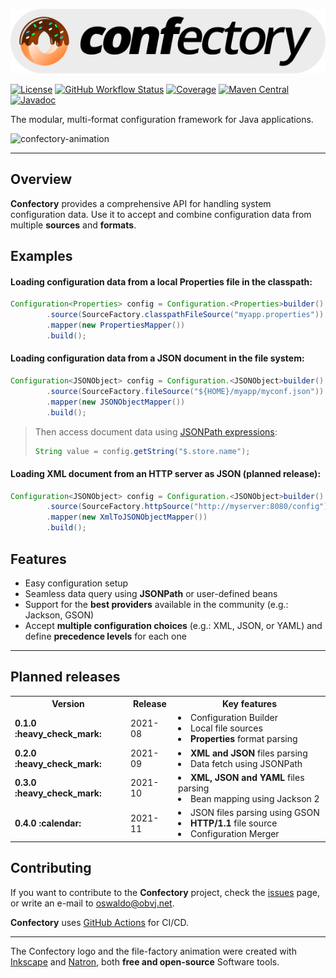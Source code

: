 ![confectory-logo](resources/confectory-logo.svg)

[![License](https://img.shields.io/badge/license-apache%202.0-brightgreen.svg)](https://opensource.org/licenses/Apache-2.0)
[![GitHub Workflow Status](https://img.shields.io/github/workflow/status/oswaldobapvicjr/confectory/Java%20CI%20with%20Maven)](https://github.com/oswaldobapvicjr/confectory/actions/workflows/maven.yml)
[![Coverage](https://img.shields.io/codecov/c/github/oswaldobapvicjr/confectory)](https://codecov.io/gh/oswaldobapvicjr/confectory)
[![Maven Central](https://maven-badges.herokuapp.com/maven-central/net.obvj/confectory-core/badge.svg)](https://maven-badges.herokuapp.com/maven-central/net.obvj/confectory-core)
[![Javadoc](https://javadoc.io/badge2/net.obvj/confectory-core/javadoc.svg)](https://javadoc.io/doc/net.obvj/confectory-core)


The modular, multi-format configuration framework for Java applications.

![confectory-animation](resources/confectory-animation.gif)

---

## Overview

**Confectory** provides a comprehensive API for handling system configuration data. Use it to accept and combine configuration data from multiple **sources** and **formats**.

## Examples

#### Loading configuration data from a local Properties file in the classpath:

````java
Configuration<Properties> config = Configuration.<Properties>builder()
        .source(SourceFactory.classpathFileSource("myapp.properties"))
        .mapper(new PropertiesMapper())
        .build();
````

#### Loading configuration data from a JSON document in the file system:

````java
Configuration<JSONObject> config = Configuration.<JSONObject>builder()
        .source(SourceFactory.fileSource("${HOME}/myapp/myconf.json"))
        .mapper(new JSONObjectMapper())
        .build();
````

> Then access document data using [JSONPath expressions](https://goessner.net/articles/JsonPath/index.html#e2):
> ````java
> String value = config.getString("$.store.name");
> ````

#### Loading XML document from an HTTP server as JSON (planned release):

````java
Configuration<JSONObject> config = Configuration.<JSONObject>builder()
        .source(SourceFactory.httpSource("http://myserver:8080/config"))
        .mapper(new XmlToJSONObjectMapper())
        .build();
````

## Features

- Easy configuration setup
- Seamless data query using **JSONPath** or user-defined beans
- Support for the **best providers** available in the community (e.g.: Jackson, GSON)
- Accept **multiple configuration choices** (e.g.: XML, JSON, or YAML) and define **precedence levels** for each one

---

## Planned releases

<table>
  <tr>
    <th>Version</th>
    <th>Release</th>
    <th>Key features</th>
  </tr>
  <tr>
    <td><b>0.1.0 :heavy_check_mark:</b></td>
    <td>2021-08</td>
    <td>
      <li>Configuration Builder</li>
      <li>Local file sources</li>
      <li><b>Properties</b> format parsing</li>
    </td>
  </tr>
  <tr>
    <td><b>0.2.0 :heavy_check_mark:</b></td>
    <td>2021-09</td>
    <td>
      <li><b>XML and JSON</b> files parsing</li>
      <li>Data fetch using JSONPath</li>
    </td>
  </tr>
  <tr>
    <td><b>0.3.0 :heavy_check_mark:</b></td>
    <td>2021-10</td>
    <td>
      <li><b>XML, JSON and YAML</b> files parsing</li>
      <li>Bean mapping using Jackson 2</li>
    </td>
  </tr>
  <tr>
    <td><b>0.4.0 :calendar:</b></td>
    <td>2021-11</td>
    <td>
      <li>JSON files parsing using GSON</li>
      <li><b>HTTP/1.1</b> file source</li>
      <li>Configuration Merger</li>
    </td>
  </tr>
</table>


## Contributing

If you want to contribute to the **Confectory** project, check the [issues](http://obvj.net/confectory/issues) page, or write an e-mail to [oswaldo@obvj.net](mailto:oswaldo@obvj.net).

**Confectory** uses [GitHub Actions](https://docs.github.com/actions) for CI/CD.

---

The Confectory logo and the file-factory animation were created with [Inkscape](http://www.inkscape.org) and [Natron](https://natrongithub.github.io), both **free and open-source** Software tools.
